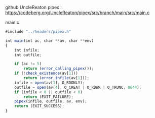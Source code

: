 
github UncleReaton pipex : https://codeberg.org/UncleReaton/pipex/src/branch/main/src/main.c

main.c

```js
#include "../headers/pipex.h"

int	main(int ac, char **av, char **env)
{
	int	infile;
	int	outfile;

	if (ac != 5)
		return (error_calling_pipex());
	if (!check_existence(av[1]))
		return (error_infile(av[1]));
	infile = open(av[1], O_RDONLY);
	outfile = open(av[4], O_CREAT | O_RDWR | O_TRUNC, 0644);
	if (infile < 0 || outfile < 0)
		return (EXIT_FAILURE);
	pipex(infile, outfile, av, env);
	return (EXIT_SUCCESS);
}
```



